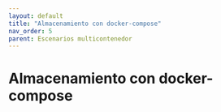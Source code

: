 ```yaml
---
layout: default
title: "Almacenamiento con docker-compose"
nav_order: 5
parent: Escenarios multicontenedor
---
```


# Almacenamiento con docker-compose